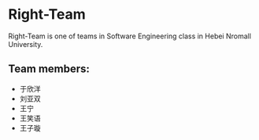 ﻿# Right-Team
Right-Team is one of teams in Software Engineering class in Hebei Nromall University.
## Team members:
* 于欣洋
* 刘亚双
* 王宁
* 王笑语
* 王子璇
